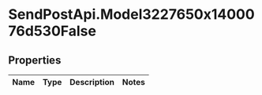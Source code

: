 # SendPostApi.Model3227650x1400076d530False

## Properties
Name | Type | Description | Notes
------------ | ------------- | ------------- | -------------


